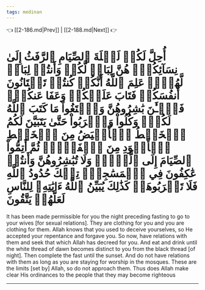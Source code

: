 ```yaml
---
tags: medinan
---
```


👈 [[2-186.md|Prev]] | [[2-188.md|Next]] 👉

# أُحِلَّ لَكُمۡ لَيۡلَةَ ٱلصِّيَامِ ٱلرَّفَثُ إِلَىٰ نِسَآئِكُمۡۚ هُنَّ لِبَاسٞ لَّكُمۡ وَأَنتُمۡ لِبَاسٞ لَّهُنَّۗ عَلِمَ ٱللَّهُ أَنَّكُمۡ كُنتُمۡ تَخۡتَانُونَ أَنفُسَكُمۡ فَتَابَ عَلَيۡكُمۡ وَعَفَا عَنكُمۡۖ فَٱلۡـَٰٔنَ بَٰشِرُوهُنَّ وَٱبۡتَغُواْ مَا كَتَبَ ٱللَّهُ لَكُمۡۚ وَكُلُواْ وَٱشۡرَبُواْ حَتَّىٰ يَتَبَيَّنَ لَكُمُ ٱلۡخَيۡطُ ٱلۡأَبۡيَضُ مِنَ ٱلۡخَيۡطِ ٱلۡأَسۡوَدِ مِنَ ٱلۡفَجۡرِۖ ثُمَّ أَتِمُّواْ ٱلصِّيَامَ إِلَى ٱلَّيۡلِۚ وَلَا تُبَٰشِرُوهُنَّ وَأَنتُمۡ عَٰكِفُونَ فِي ٱلۡمَسَٰجِدِۗ تِلۡكَ حُدُودُ ٱللَّهِ فَلَا تَقۡرَبُوهَاۗ كَذَٰلِكَ يُبَيِّنُ ٱللَّهُ ءَايَٰتِهِۦ لِلنَّاسِ لَعَلَّهُمۡ يَتَّقُونَ

It has been made permissible for you the night preceding fasting to go to your wives [for sexual relations]. They are clothing for you and you are clothing for them. Allah knows that you used to deceive yourselves, so He accepted your repentance and forgave you. So now, have relations with them and seek that which Allah has decreed for you. And eat and drink until the white thread of dawn becomes distinct to you from the black thread [of night]. Then complete the fast until the sunset. And do not have relations with them as long as you are staying for worship in the mosques. These are the limits [set by] Allah, so do not approach them. Thus does Allah make clear His ordinances to the people that they may become righteous

---

